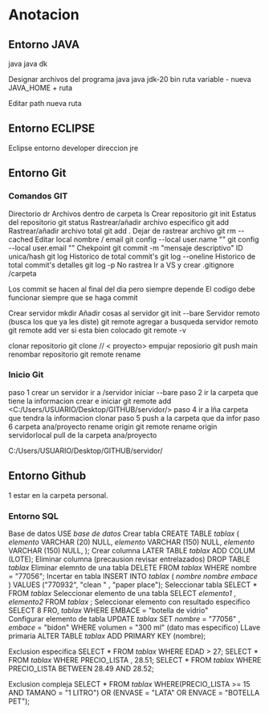 # Anotacion

## Entorno JAVA
java
java dk

Designar 
archivos del programa 
java 
java jdk-20
bin
ruta
variable - nueva JAVA_HOME + ruta

Editar 
path nueva 
ruta 

## Entorno ECLIPSE
Eclipse 
entorno developer 
direccion jre

## Entorno Git

### Comandos GIT

Directorio 
	dr
Archivos dentro de carpeta
	ls
Crear repositorio
	git init
Estatus del repositorio
	git status
Rastrear/añadir archivo especifico
	git add <file>
Rastrear/añadir archivo total
	git add .
Dejar de rastrear archivo
	git rm --cached <file>
Editar local nombre / email
	git config --local user.name "<file>"
	git config --local user.email "<file>"
Chekpoint
	git commit -m "mensaje descriptivo"
ID unica/hash
	git log
Historico de total commit's
	git log --oneline
Historico de total commit's detalles 
	git log -p
No rastrea
	Ir a VS y crear .gitignore
		/carpeta

Los commit se hacen al final del dia pero siempre depende
El codigo debe funcionar siempre que se haga commit

Crear servidor 
	mkdir <file>
Añadir cosas al servidor 
	git init --bare
Servidor remoto (busca los que ya les diste)
	git remote
agregar a busqueda servidor remoto
	git remote add <nameserv> <urlserv>
ver si esta bien colocado 
	git remote -v

clonar repositorio
	git clone /<lugar de doc>/ < proyecto>
empujar reposiorio 
	git push <nameserv> main
renombar repositorio 
	git remote rename <renameserv>
### Inicio Git	
paso 1 
	crear un servidor
	ir a /servidor
	iniciar --bare
paso 2
	ir la carpeta que tiene la informacion
	crear e iniciar git remote add <C:/Users/USUARIO/Desktop/GITHUB/servidor/>
paso 4
	ir a lña carpeta que tendra la informacion
	clonar 
paso 5
	push a la carpeta que da infor 
paso 6
	carpeta ana/proyecto
	rename origin git remote rename origin servidorlocal
	pull de la carpeta ana/proyecto

C:/Users/USUARIO/Desktop/GITHUB/servidor/

## Entorno Github
1
	estar en la carpeta personal.
	
	
### Entorno SQL 

Base de datos 
	USE _base de datos_
Crear tabla 
	CREATE TABLE  _tablax_ (
	_elemento_ VARCHAR (20) NULL,
	_elemento_ VARCHAR (150) NULL,
	_elemento_ VARCHAR (150) NULL,
);
Crear columna
	LATER TABLE _tablax_ ADD COLUM (LOTE);
Eliminar columna (precausion revisar entrelazados)
	DROP TABLE  _tablax_ 
Eliminar elemnto de una tabla
	DELETE FROM _tablax_ WHERE nombre = "77056";
Incertar en tabla 
	INSERT INTO _tablax_ (
	_nombre_ _nombre_ _embace_ )
	VALUES ("770932", "clean " , "paper place");
Seleccionar tabla 
	SELECT * FROM  _tablax_
Seleccionar elemento de una tabla
	SELECT _elemento1_ , _elemento2_ FROM _tablax_ ;
Seleccionar elemento con resultado especifico
	SELECT 8 FRO, _tablax_ 	WHERE EMBACE = "botella de vidrio"	
Configurar elemento de tabla
	UPDATE _tablax_ SET _nombre_ = "77056" , _embace_ = "bidon" 
	WHERE  volumen  = "300 ml" (dato mas especifico)
LLave primaria
	ALTER TABLE _tablax_ ADD PRIMARY KEY (nombre);

Exclusion especifica 
	SELECT * FROM _tablax_ WHERE EDAD > 27;
	SELECT * FROM _tablax_ WHERE PRECIO_LISTA , 28.51;
	SELECT * FROM _tablax_ WHERE PRECIO_LISTA BETWEEN  28.49 AND 28.52;
	
Exclusion compleja 
	SELECT * FROM _tablax_ WHERE(PRECIO_LISTA >= 15 AND TAMANO = "1 LITRO") OR (ENVASE = "LATA" OR ENVACE = "BOTELLA PET");
	
	
	
	

	
	


	
	
	
	
	
	
	
	
	
	
	
	
